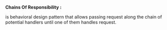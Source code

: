 **Chains Of Responsibility :**

is behavioral design pattern that allows passing request along the chain of potential handlers until one of them handles request.